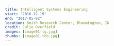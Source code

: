 ```yaml
---
title: Intelligent Systems Engineering
start: "2016-12-19"
end: "2017-05-02"
location: Smith Research Center, Bloomington, IN
credit: Julie Overfield
images: [image01-lg.jpg]
thumbs: [image01-thb.jpg]
---
```

